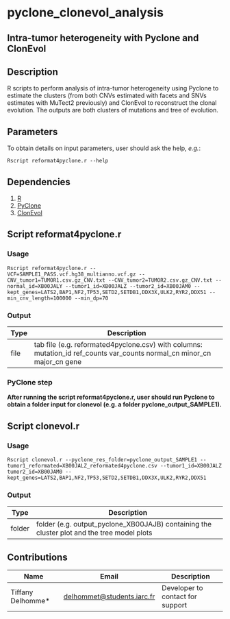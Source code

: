 # pyclone_clonevol_analysis
## Intra-tumor heterogeneity with Pyclone and ClonEvol

## Description

R scripts to perform analysis of intra-tumor heterogeneity using Pyclone to estimate the clusters (from both CNVs estimated with facets and SNVs estimates with MuTect2 previously) and ClonEvol to reconstruct the clonal evolution. The outputs are both clusters of mutations and tree of evolution.  

## Parameters

To obtain details on input parameters, user should ask the help, _e.g._:

```
Rscript reformat4pyclone.r --help
```

## Dependencies

1. [R](https://www.r-project.org/)
2. [PyClone](https://bitbucket.org/aroth85/pyclone/wiki/Installation)
3. [ClonEvol](https://github.com/hdng/clonevol)

## Script reformat4pyclone.r

### Usage
  ```
  Rscript reformat4pyclone.r --VCF=SAMPLE1_PASS.vcf.hg38_multianno.vcf.gz --CNV_tumor1=TUMOR1.csv.gz_CNV.txt --CNV_tumor2=TUMOR2.csv.gz_CNV.txt --normal_id=XB00JALY --tumor1_id=XB00JALZ --tumor2_id=XB00JAM0 --kept_genes=LATS2,BAP1,NF2,TP53,SETD2,SETDB1,DDX3X,ULK2,RYR2,DDX51 --min_cnv_length=100000 --min_dp=70
  ```

### Output
  | Type      | Description     |
  |-----------|---------------|
  | file    | tab file (e.g. reformated4pyclone.csv) with columns: mutation_id	ref_counts	var_counts	normal_cn	minor_cn	major_cn	gene |

### PyClone step

__After running the script reformat4pyclone.r, user should run Pyclone to obtain a folder input for clonevol (e.g. a folder pyclone_output_SAMPLE1).__

## Script clonevol.r

### Usage
  ```
  Rscript clonevol.r --pyclone_res_folder=pyclone_output_SAMPLE1 --tumor1_reformated=XB00JALZ_reformated4pyclone.csv --tumor1_id=XB00JALZ tumor2_id=XB00JAM0 --kept_genes=LATS2,BAP1,NF2,TP53,SETD2,SETDB1,DDX3X,ULK2,RYR2,DDX51
  ```

### Output
  | Type      | Description     |
  |-----------|---------------|
  | folder    | folder (e.g. output_pyclone_XB00JAJB) containing the cluster plot and the tree model plots |




## Contributions

  | Name      | Email | Description     |
  |-----------|---------------|-----------------|
  | Tiffany Delhomme*    |            delhommet@students.iarc.fr | Developer to contact for support |
